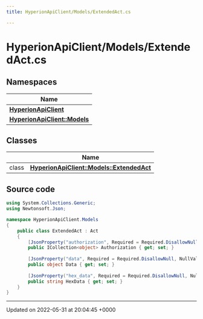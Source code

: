 ```yaml
---
title: HyperionApiClient/Models/ExtendedAct.cs

---
```


# HyperionApiClient/Models/ExtendedAct.cs



## Namespaces

| Name           |
| -------------- |
| **[HyperionApiClient](/Namespaces/namespace_hyperion_api_client.md)**  |
| **[HyperionApiClient::Models](/Namespaces/namespace_hyperion_api_client_1_1_models.md)**  |

## Classes

|                | Name           |
| -------------- | -------------- |
| class | **[HyperionApiClient::Models::ExtendedAct](/Classes/class_hyperion_api_client_1_1_models_1_1_extended_act.md)**  |




## Source code

```csharp
using System.Collections.Generic;
using Newtonsoft.Json;

namespace HyperionApiClient.Models
{
    public class ExtendedAct : Act
    {
        [JsonProperty("authorization", Required = Required.DisallowNull, NullValueHandling = NullValueHandling.Ignore)]
        public ICollection<object> Authorization { get; set; }
    
        [JsonProperty("data", Required = Required.DisallowNull, NullValueHandling = NullValueHandling.Ignore)]
        public object Data { get; set; }
    
        [JsonProperty("hex_data", Required = Required.DisallowNull, NullValueHandling = NullValueHandling.Ignore)]
        public string HexData { get; set; }
    }
}
```


-------------------------------

Updated on 2022-05-31 at 20:04:45 +0000
